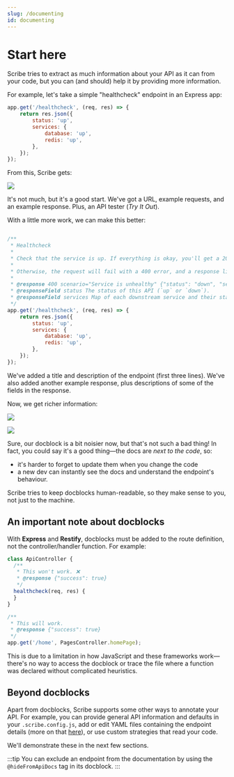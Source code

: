 ```yaml
---
slug: /documenting
id: documenting
---
```


# Start here
Scribe tries to extract as much information about your API as it can from your code, but you can (and should) help it by providing more information.

For example, let's take a simple "healthcheck" endpoint in an Express app:

```js
app.get('/healthcheck', (req, res) => {
    return res.json({
        status: 'up',
        services: {
            database: 'up',
            redis: 'up',
        },
    });
});
```

From this, Scribe gets:

![](/img/screenshots/docs-bare-example.png)

It's not much, but it's a good start. We've got a URL, example requests, and an example response. Plus, an API tester (_Try It Out_).

With a little more work, we can make this better:


```js

/**
 * Healthcheck
 *
 * Check that the service is up. If everything is okay, you'll get a 200 OK response.
 *
 * Otherwise, the request will fail with a 400 error, and a response listing the failed services.
 *
 * @response 400 scenario="Service is unhealthy" {"status": "down", "services": {"database": "up", "redis": "down"}}
 * @responseField status The status of this API (`up` or `down`).
 * @responseField services Map of each downstream service and their status (`up` or `down`).
 */
app.get('/healthcheck', (req, res) => {
    return res.json({
        status: 'up',
        services: {
            database: 'up',
            redis: 'up',
        },
    });
});
```
We've added a title and description of the endpoint (first three lines). We've also added another example response, plus descriptions of some of the fields in the response.

Now, we get richer information:

![](/img/screenshots/docs-rich-1.png)

![](/img/screenshots/docs-rich-2.png)


Sure, our docblock is a bit noisier now, but that's not such a bad thing! In fact, you could say it's a good thing—the docs are *next to the code*, so:
- it's harder to forget to update them when you change the code
- a new dev can instantly see the docs and understand the endpoint's behaviour.

Scribe tries to keep docblocks human-readable, so they make sense to you, not just to the machine.

## An important note about docblocks
With **Express** and **Restify**, docblocks must be added to the route definition, not the controller/handler function. For example:

```js
class ApiController {
  /**
   * This won't work. ❌
   * @response {"success": true}
   */
  healthcheck(req, res) {
  }   
}

/**
 * This will work.
 * @response {"success": true}
 */
app.get('/home', PagesController.homePage);
```

This is due to a limitation in how JavaScript and these frameworks work—there's no way to access the docblock or trace the file where a function was declared without complicated heuristics.

## Beyond docblocks
Apart from docblocks, Scribe supports some other ways to annotate your API. For example, you can provide general API information and defaults in your `.scribe.config.js`, add or edit YAML files containing the endpoint details (more on that [here](/nodejs/architecture#what-are-those-yaml-files-for)), or use custom strategies that read your code.

We'll demonstrate these in the next few sections.

:::tip
You can exclude an endpoint from the documentation by using the `@hideFromApiDocs` tag in its docblock.
:::
